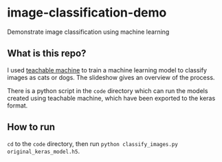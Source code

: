 # image-classification-demo
Demonstrate image classification using machine learning

## What is this repo?
I used [teachable machine](https://teachablemachine.withgoogle.com/)
to train a machine learning model to classify images as cats or dogs.
The slideshow gives an overview of the process.

There is a python script in the `code` directory which can run the models
created using teachable machine, which have been exported to the keras format.

## How to run
`cd` to the `code` directory, then run `python classify_images.py original_keras_model.h5`.
